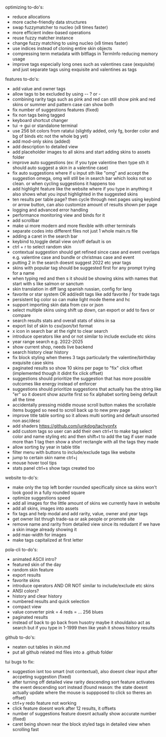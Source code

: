 optimizing to-do's:

- reduce allocations
- more cache-friendly data structures
- swap fuzzymatcher to nucleo (x8 times faster)
- more efficient index-based operations
- reuse fuzzy matcher instance
- change fuzzy matching to using nucleo (x8 times faster)
- use indices instead of cloning entire skin objects
- compressing term metadata with bitflags in TermInfo reducing memory usage
- improve tags especially long ones such as valentines case (exquisite) and just separate tags using exquisite and valentines as tags

features to-do's:
- add value and owner tags
- allow tags to be excluded by using -- ? or -
- combining rarity tags such as pink and red can still show pink and red skins or summer and pattern case can show both
- fix number of suggestions features (fixed)
- fix non tags being tagged
- keyboard shortcut changer
- tui -> gui or standalone terminal
- use 256 bit colors from ratatui (slightly added, only fg, border color and bg of binds etc not the whole bg yet)
- add mod-only skins (added)
- add description to detailed view
- add placeholder images to all skins and start adding skins to assets folder
- improve auto suggestions (ex: if you type valentine then type sth it should auto suggest a skin in a valentine case)
- fix auto suggestions where if u input sth like "omg" and accept the suggestion omega, omg will still be in search bar which looks not so clean. or when cycling suggestions it happens too
- add highlight feature like the website where if you type in anything it also shows what you input highlighted in the suggested skins
- ten results per table page? then cycle through next pages using keybind or arrow button, can also customize amount of results shown per page
- logging and advanced error handling
- performance monitoring view and binds for it
- add scrollbar
- make ui more modern and more flexible with other terminals
- separate codes into different files not just 1 whole main.rs file
- adding a caret in the search bar
- keybind to,toggle detail view on/off default is on
- ctrl + r to select random skin
- contextual suggestion should get refined since case and event overlaps e.g. valentine case and bundle or christmas case and event
- putting 2 in the search doesnt suggest 2022 etc year tags
- skins with popular tag should be suggested first for any prompt trying for a name
- when typing red and then s it should be showing skins with names that start with s like salmon or sanctum
- skin translation in diff lang spanish russian, config for lang
- favorite or star system OR add/edit tags like add favorite / for trade tags
- persistent bg color so can make light mode theme and hc
- support importing skin data from csv or json
- select multiple skins using shift up down, can export or add to favs or compare
- search results stats and overall stats of skins in sa
- export list of skin to csv/json/txt format
- x icon in search bar at the right to clear search
- introduce operators like and or not similar to include exclude etc skins
- year range search e.g. 2022-2025
- show current shop, needs live backend
- search history clear history
- fix block styling when theres 3 tags particularly the valentine/birthday exquisite case skins
- paginated results so show 10 skins per page to "fix" click offset (implemented though it didnt fix click offset)
- suggestions should prioritize the suggestion that has more possible outcomes like energy instead of enforcer
- suggestions should prioritize suggestions that actually has the string like "er" so it doesnt show azurite first so fix alphabet sorting being default all the time
- accidentally pressing middle mouse scroll button makes the scrollable items bugged so need to scroll back up to new prev page
- improve title table sorting so it allows multi sorting and default unsorted non asc/desc
- add shaders https://github.com/junkdog/tachyonfx
- add custom tags so user can add their own ctrl+t to make tag select color and name styling etc and then shift+t to add the tag if user made more than 1 tag then show a short rectangle with all the tags they made
- allow sorting by year in table title
- filter menu with buttons to include/exclude tags like website
- jump to certain skin name ctrl+j
- mouse hover tool tips
- stats panel ctrl+s show tags created too

website to-do's:
- make only the top left border rounded specifically since sa skins won't look good in a fully rounded square
- optimize suggestions speed
- add all images for the little amount of skins we currently have in website
- add all skins, images into assets
- fix tags and help modal and add rarity, value, owner and year tags
- get owner list thrugh trade-sa or ask people or promote site
- remove name and rarity from detailed view since its redudant if we have a skin image already showing it
- add max-width for images
- make tags capitalized at first letter

pola-cli to-do's:
- animated ASCII intro?
- featured skin of the day
- random skin feature
- export results
- favorite skins
- introduce operators AND OR NOT similar to include/exclude etc skins
- ANSI colors?
- history and clear history
- numbered results and quick selection
- compact view
- value converter pink = 4 reds = ... 256 blues
- paginated results
- instead of back to go back from husotry maybe it shouldalso act as search but if you type in 1-1999 then like yeah it shows history results

github to-do's:
- neaten out tables in skin.md
- put all github related md files into a .github folder

tui bugs to fix:
- suggestion isnt too smart (not contextual), also doesnt clear input after accpeting suggestion (fixed)
- after turning off detailed view rarity descending sort feature activates the event descending sort instead (found reason: the state doesnt actually update where the mouse is suppposed to click so theres an offset)
- ctrl+y redo feature not working
- click feature doesnt work after 12 results, it offsets
- number of suggestions feature doesnt actually show accurate number (fixed)
- caret being shown near the block styled tags in detailed view when scrolling fast
